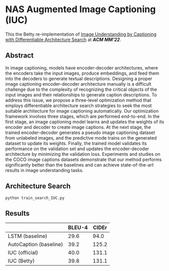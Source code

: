 # NAS Augmented Image Captioning (IUC)

This the Betty re-implementation of
[Image Understanding by Captioning with Differentiable Architecture Search](https://dl.acm.org/doi/pdf/10.1145/3503161.3548150)
at ***ACM MM'22***.

## Abstract

In image captioning, models have encoder-decoder architectures,
where the encoders take the input images, produce embeddings,
and feed them into the decoders to generate textual descriptions.
Designing a proper image captioning encoder-decoder architecture
manually is a difficult challenge due to the complexity of recognizing
the critical objects of the input images and their relationships
to generate caption descriptions. To address this issue, we propose
a three-level optimization method that employs differentiable
architecture search strategies to seek the most suitable architecture
for image captioning automatically. Our optimization framework
involves three stages, which are performed end-to-end. In the first
stage, an image captioning model learns and updates the weights
of its encoder and decoder to create image captions. At the next
stage, the trained encoder-decoder generates a pseudo image
captioning dataset from unlabeled images, and the predictive mode
trains on the generated dataset to update its weights. Finally, the
trained model validates its performance on the validation set and
updates the encoder-decoder architecture by minimizing the validation
loss. Experiments and studies on the COCO image captions
datasets demonstrate that our method performs significantly better
than the baselines and can achieve state-of-the-art results in image
understanding tasks.

## Architecture Search

```python train_search_IUC.py```

## Results

|                        | BLEU-4 | CIDEr |
|------------------------|--------|-------|
| LSTM (baseline)        | 29.6   | 94.0  |
| AutoCaption (baseline) | 39.2   | 125.2 |
| IUC (official)         | 40.0   | 131.1 |
| IUC (Betty)            | 39.8   | 131.1 |
